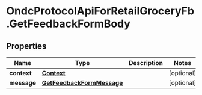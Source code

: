 # OndcProtocolApiForRetailGroceryFb.GetFeedbackFormBody

## Properties
Name | Type | Description | Notes
------------ | ------------- | ------------- | -------------
**context** | [**Context**](Context.md) |  | [optional] 
**message** | [**GetFeedbackFormMessage**](GetFeedbackFormMessage.md) |  | [optional] 

